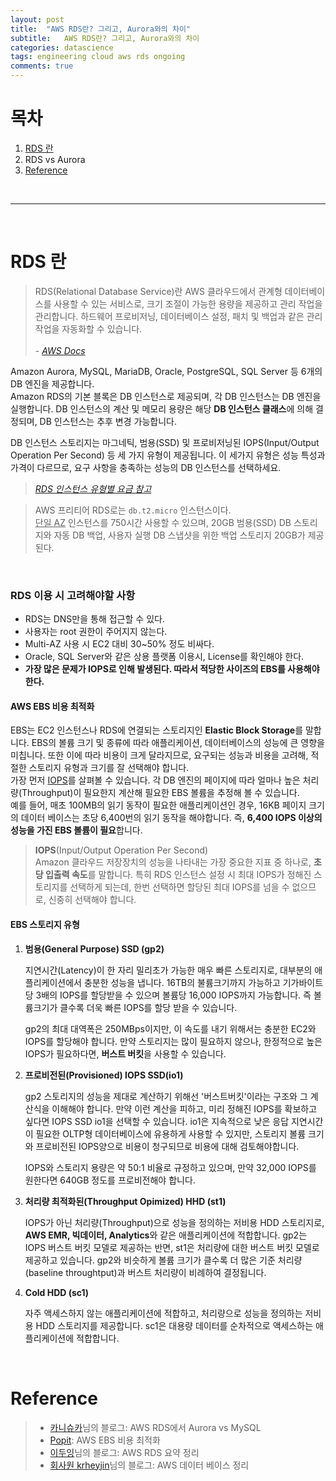 ```yaml
---
layout: post
title:  "AWS RDS란? 그리고, Aurora와의 차이"
subtitle:   AWS RDS란? 그리고, Aurora와의 차이
categories: datascience
tags: engineering cloud aws rds ongoing
comments: true
---
```


# 목차
1. [RDS 란](#rds-란)
2. RDS vs Aurora
0. [Reference](#reference)
<br>

---

<br>

# RDS 란

> RDS(Relational Database Service)란 AWS 클라우드에서 관계형 데이터베이스를 사용할 수 있는  서비스로, 크기 조절이 가능한 용량을 제공하고 관리 작업을 관리합니다. 하드웨어 프로비저닝, 데이터베이스 설정, 패치 및 백업과 같은 관리 작업을 자동화할 수 있습니다. <br><br> - *[AWS Docs](https://docs.aws.amazon.com/ko_kr/AmazonRDS/latest/UserGuide/Welcome.html)*

Amazon Aurora, MySQL, MariaDB, Oracle, PostgreSQL, SQL Server 등 6개의 DB 엔진을 제공합니다. <br> Amazon RDS의 기본 블록은 DB 인스턴스로 제공되며, 각 DB 인스턴스는 DB 엔진을 실행합니다. DB 인스턴스의 계산 및 메모리 용량은 해당 **DB 인스턴스 클래스**에 의해 결정되며, DB 인스턴스는 추후 변경 가능합니다.


DB 인스턴스 스토리지는 마그네틱, 범용(SSD) 및 프로비저닝된 IOPS(Input/Output Operation Per Second) 등 세 가지 유형이 제공됩니다. 이 세가지 유형은 성능 특성과 가격이 다르므로, 요구 사항을 충족하는 성능의 DB 인스턴스를 선택하세요.
> [*RDS 인스턴스 유형별 요금 참고*](https://aws.amazon.com/ko/rds/mysql/pricing/)

> AWS 프리티어 RDS로는 `db.t2.micro` 인스턴스이다. <br> <u>단일 AZ</u> 인스턴스를 750시간 사용할 수 있으며, 20GB 범용(SSD) DB 스토리지와 자동 DB 백업, 사용자 실행 DB 스냅샷을 위한 백업 스토리지 20GB가 제공된다.

<br>

### RDS 이용 시 고려해야할 사항
- RDS는 DNS만을 통해 접근할 수 있다.
- 사용자는 root 권한이 주어지지 않는다.
- Multi-AZ 사용 시 EC2 대비 30~50% 정도 비싸다.
- Oracle, SQL Server와 같은 상용 플랫폼 이용시, License를 확인해야 한다.
- **가장 많은 문제가 IOPS로 인해 발생된다. 따라서 적당한 사이즈의 EBS를 사용해야한다.**


#### AWS EBS 비용 최적화

EBS는 EC2 인스턴스나 RDS에 연결되는 스토리지인 **Elastic Block Storage**를 말합니다. EBS의 볼륨 크기 및 종류에 따라 애플리케이션, 데이터베이스의 성능에 큰 영향을 미칩니다. 또한 이에 따라 비용이 크게 달라지므로, 요구되는 성능과 비용을 고려해, 적절한 스토리지 유형과 크기를 잘 선택해야 합니다. <br>
가장 먼저 <u>IOPS</u>를 살펴볼 수 있습니다. 각 DB 엔진의 페이지에 따라 얼마나 높은 처리량(Throughput)이 필요한지 계산해 필요한 EBS 볼륨을 추정해 볼 수 있습니다. <br>
예를 들어, 매초 100MB의 읽기 동작이 필요한 애플리케이션인 경우, 16KB 페이지 크기의 데이터 베이스는 초당 6,400번의 읽기 동작을 해야합니다. 즉, **6,400 IOPS 이상의 성능을 가진 EBS 볼륨이 필요**합니다.

> **IOPS**(Input/Output Operation Per Second) <br>
Amazon 클라우드 저장장치의 성능을 나타내는 가장 중요한 지표 중 하나로, **초당 입출력 속도**를 말합니다. 특히 RDS 인스턴스 설정 시 최대 IOPS가 정해진 스토리지를 선택하게 되는데, 한번 선택하면 할당된 최대 IOPS를 넘을 수 없으므로, 신중히 선택해야 합니다.

#### EBS 스토리지 유형
1. **범용(General Purpose) SSD (gp2)**

    지연시간(Latency)이 한 자리 밀리초가 가능한 매우 빠른 스토리지로, 대부분의 애플리케이션에서 충분한 성능을 냅니다. 16TB의 불륨크기까지 가능하고 기가바이트 당 3배의 IOPS를 할당받을 수 있으며 볼륨당 16,000 IOPS까지 가능합니다. 즉 볼륨크기가 클수록 더욱 빠른 IOPS를 할당 받을 수 있습니다.

    gp2의 최대 대역폭은 250MBps이지만, 이 속도를 내기 위해서는 충분한 EC2와 IOPS를 할당해야 합니다. 만약 스토리지는 많이 필요하지 않으나, 한정적으로 높은 IOPS가 필요하다면, **버스트 버킷**을 사용할 수 있습니다. 

2. **프로비전된(Provisioned) IOPS SSD(io1)**

    gp2 스토리지의 성능을 제대로 계산하기 위해선 '버스트버킷'이라는 구조와 그 계산식을 이해해야 합니다. 만약 이런 계산을 피하고, 미리 정해진 IOPS를 확보하고 싶다면 IOPS SSD io1을 선택할 수 있습니다. io1은 지속적으로 낮은 응답 지연시간이 필요한 OLTP형 데이터베이스에 유용하게 사용할 수 있지만, 스토리지 볼륨 크기와 프로비전된 IOPS양으로 비용이 청구되므로 비용에 대해 검토해야합니다. 

    IOPS와 스토리지 용량은 약 50:1 비율로 규정하고 있으며, 만약 32,000 IOPS를 원한다면 640GB 정도를 프로비전해야 합니다.

3. **처리량 최적화된(Throughput Opimized) HHD (st1)**

    IOPS가 아닌 처리량(Throughput)으로 성능을 정의하는 저비용 HDD 스토리지로, **AWS EMR, 빅데이터, Analytics**와 같은 애플리케이션에 적합합니다. gp2는 IOPS 버스트 버킷 모델로 제공하는 반면, st1은 처리량에 대한 버스트 버킷 모델로 제공하고 있습니다. gp2와 비슷하게 볼륨 크기가 클수록 더 많은 기준 처리량(baseline throughtput)과 버스트 처리량이 비례하여 결정됩니다.

4. **Cold HDD (sc1)**

    자주 액세스하지 않는 애플리케이션에 적합하고, 처리량으로 성능을 정의하는 저비용 HDD 스토리지를 제공합니다. sc1은 대용량 데이터를 순차적으로 액세스하는 애플리케이션에 적합합니다.

    
<br>

# Reference
> - [카니슈카](https://kanisuka.tistory.com/43)님의 블로그: AWS RDS에서 Aurora vs MySQL
> - [Popit](https://www.popit.kr/aws-ebselastic-block-storage%EC%9D%98-%EB%B9%84%EC%9A%A9-%EC%B5%9C%EC%A0%81%ED%99%94/): AWS EBS 비용 최적화
> - [이두잉](https://blog.leedoing.com/43)님의 블로그: AWS RDS 요약 정리
> - [회사원 krheyjin](https://onborders.tistory.com/85)님의 블로그: AWS 데이터 베이스 정리